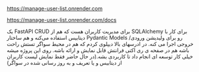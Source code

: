 https://manage-user-list.onrender.com

https://manage-user-list.onrender.com/docs


یک FastAPI CRUD برای مدیریت کاربران هست که هم از SQLAlchemy برای کار با دیتابیس استفاده می‌کنه و هم ساختار Pydantic Models رو برای ولیدیشن ورودی/خروجی اجرا می کنه. در ادرسهای بالا دیپلوی کردم که هم در محیط سواگر تستش راحت باشه هم در صفحه ی ری اکتی فرانتش قابل نمایش و ارائه باشه.
روی این پروژه میشه  خیلی کار توسعه ای انجام داد تا کاربردی بشه.(در حال حاضر فقط نمایش لیست کاربران از دیتابیس و یا تعریف و به روز رسانی شده در سواگر)

 
